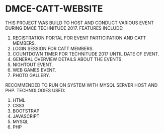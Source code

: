 # DMCE-CATT-WEBSITE

THIS PROJECT WAS BUILD TO HOST AND CONDUCT VARIOUS EVENT DURING DMCE TECHNITUDE 2017. FEATURES INCLUDE:
1. REGISTRATION PORTAL FOR EVENT PARTICIPATION AND CATT MEMBERS.
2. LOGIN SESSION FOR CATT MEMBERS.
3. COUNTDOWN TIMER FOR TECHNITUDE 2017 UNTIL DATE OF EVENT.
4. GENERAL OVERVIEW DETAILS ABOUT THE EVENTS.
5. NIGHTOUT EVENT.
6. WEB GAMES EVENT.
7. PHOTO GALLERY.

RECOMMENDED TO RUN ON SYSTEM WITH MYSQL SERVER HOST AND PHP.
TECHNOLOGIES USED:
1. HTML
2. CSS3
3. BOOTSTRAP
4. JAVASCRIPT
5. MYSQL
6. PHP
